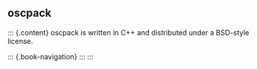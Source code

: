 ## oscpack

::: {.content}
oscpack is written in C++ and distributed under a BSD-style license.

::: {.book-navigation}
:::
:::
